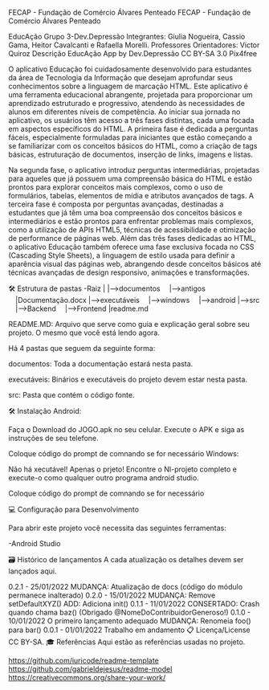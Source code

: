 FECAP - Fundação de Comércio Álvares Penteado
FECAP - Fundação de Comércio Álvares Penteado

EducAção
Grupo 3-Dev.Depressão
Integrantes: Giulia Nogueira, Cassio Gama, Heitor Cavalcanti e Rafaella Morelli.
Professores Orientadores: Victor Quiroz
Descrição
EducAção App by Dev.Depressão CC BY-SA 3.0 Pix4free

O aplicativo Educação foi cuidadosamente desenvolvido para estudantes da área de Tecnologia da Informação que desejam aprofundar seus conhecimentos sobre a linguagem de marcação HTML. Este aplicativo é uma ferramenta educacional abrangente, projetada para proporcionar um aprendizado estruturado e progressivo, atendendo às necessidades de alunos em diferentes níveis de competência. Ao iniciar sua jornada no aplicativo, os usuários têm acesso a três fases distintas, cada uma focada em aspectos específicos do HTML. A primeira fase é dedicada a perguntas fáceis, especialmente formuladas para iniciantes que estão começando a se familiarizar com os conceitos básicos do HTML, como a criação de tags básicas, estruturação de documentos, inserção de links, imagens e listas.

Na segunda fase, o aplicativo introduz perguntas intermediárias, projetadas para aqueles que já possuem uma compreensão básica do HTML e estão prontos para explorar conceitos mais complexos, como o uso de formulários, tabelas, elementos de mídia e atributos avançados de tags. A terceira fase é composta por perguntas avançadas, destinadas a estudantes que já têm uma boa compreensão dos conceitos básicos e intermediários e estão prontos para enfrentar problemas mais complexos, como a utilização de APIs HTML5, técnicas de acessibilidade e otimização de performance de páginas web. Além das três fases dedicadas ao HTML, o aplicativo Educação também oferece uma fase exclusiva focada no CSS (Cascading Style Sheets), a linguagem de estilo usada para definir a aparência visual das páginas web, abrangendo desde conceitos básicos até técnicas avançadas de design responsivo, animações e transformações.


🛠 Estrutura de pastas
-Raiz
|
|-->documentos
 |-->antigos
 |Documentação.docx
|-->executáveis
 |-->windows
 |-->android
|-->src
 |-->Backend
 |-->Frontend
|readme.md

README.MD: Arquivo que serve como guia e explicação geral sobre seu projeto. O mesmo que você está lendo agora.

Há 4 pastas que seguem da seguinte forma:

documentos: Toda a documentação estará nesta pasta.

executáveis: Binários e executáveis do projeto devem estar nesta pasta.


src: Pasta que contém o código fonte.

🛠 Instalação
Android:

Faça o Download do JOGO.apk no seu celular. Execute o APK e siga as instruções de seu telefone.

Coloque código do prompt de comnando se for necessário
Windows:

Não há xecutável! Apenas o prjeto! Encontre o NI-projeto completo e execute-o como qualquer outro programa android studio.

Coloque código do prompt de comnando se for necessário

💻 Configuração para Desenvolvimento


Para abrir este projeto você necessita das seguintes ferramentas:

-Android Studio

🗃 Histórico de lançamentos
A cada atualização os detalhes devem ser lançados aqui.

0.2.1 - 25/01/2022
MUDANÇA: Atualização de docs (código do módulo permanece inalterado)
0.2.0 - 15/01/2022
MUDANÇA: Remove setDefaultXYZ()
ADD: Adiciona init()
0.1.1 - 11/01/2022
CONSERTADO: Crash quando chama baz() (Obrigado @NomeDoContribuidorGeneroso!)
0.1.0 - 10/01/2022
O primeiro lançamento adequado
MUDANÇA: Renomeia foo() para bar()
0.0.1 - 01/01/2022
Trabalho em andamento
📋 Licença/License
CC BY-SA.
🎓 Referências
Aqui estão as referências usadas no projeto.

https://github.com/iuricode/readme-template
https://github.com/gabrieldejesus/readme-model
https://creativecommons.org/share-your-work/

